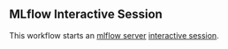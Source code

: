 ## MLflow Interactive Session
This workflow starts an [mlflow server](https://mlflow.org/docs/latest/cli.html#mlflow-server) [interactive session](https://github.com/parallelworks/interactive_session/blob/main/README.md).

